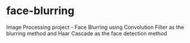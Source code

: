 # face-blurring
Image Processing project - Face Blurring using Convolution Filter as the blurring method and Haar Cascade as the face detection method
